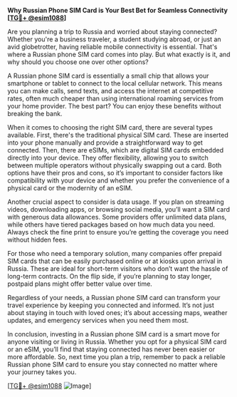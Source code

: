 **Why Russian Phone SIM Card is Your Best Bet for Seamless Connectivity [[TG💪+ @esim1088](https://t.me/s/esim1088)]**

Are you planning a trip to Russia and worried about staying connected? Whether you're a business traveler, a student studying abroad, or just an avid globetrotter, having reliable mobile connectivity is essential. That's where a Russian phone SIM card comes into play. But what exactly is it, and why should you choose one over other options?

A Russian phone SIM card is essentially a small chip that allows your smartphone or tablet to connect to the local cellular network. This means you can make calls, send texts, and access the internet at competitive rates, often much cheaper than using international roaming services from your home provider. The best part? You can enjoy these benefits without breaking the bank.

When it comes to choosing the right SIM card, there are several types available. First, there's the traditional physical SIM card. These are inserted into your phone manually and provide a straightforward way to get connected. Then, there are eSIMs, which are digital SIM cards embedded directly into your device. They offer flexibility, allowing you to switch between multiple operators without physically swapping out a card. Both options have their pros and cons, so it’s important to consider factors like compatibility with your device and whether you prefer the convenience of a physical card or the modernity of an eSIM.

Another crucial aspect to consider is data usage. If you plan on streaming videos, downloading apps, or browsing social media, you’ll want a SIM card with generous data allowances. Some providers offer unlimited data plans, while others have tiered packages based on how much data you need. Always check the fine print to ensure you’re getting the coverage you need without hidden fees.

For those who need a temporary solution, many companies offer prepaid SIM cards that can be easily purchased online or at kiosks upon arrival in Russia. These are ideal for short-term visitors who don’t want the hassle of long-term contracts. On the flip side, if you’re planning to stay longer, postpaid plans might offer better value over time.

Regardless of your needs, a Russian phone SIM card can transform your travel experience by keeping you connected and informed. It’s not just about staying in touch with loved ones; it’s about accessing maps, weather updates, and emergency services when you need them most.

In conclusion, investing in a Russian phone SIM card is a smart move for anyone visiting or living in Russia. Whether you opt for a physical SIM card or an eSIM, you’ll find that staying connected has never been easier or more affordable. So, next time you plan a trip, remember to pack a reliable Russian phone SIM card to ensure you stay connected no matter where your journey takes you.

[[TG💪+ @esim1088](https://t.me/s/esim1088) ![Image](https://i.postimg.cc/Y0z9fWf4/image.png)]